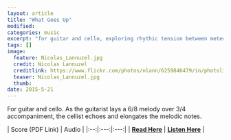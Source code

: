 ```yaml
---
layout: article
title: "What Goes Up"
modified:
categories: music
excerpt: "for guitar and cello, exploring rhythic tension between meters"
tags: []
image:
  feature: Nicolas_Lannuzel.jpg
  credit: Nicolas Lannuzel
  creditlink: https://www.flickr.com/photos/nlann/6259846479/in/photolist-axamgz-ddh5v6-9fHLzs-qUdQdQ-rcp1DF-qC9drk-oQKnsW-8XFEjk-ebsxQo-gFe4sr-o8TTBC-ppFZNk-ctwq1u-hSTFxU-nxab3K-gp9ybn-avkRF4-aGoMB2-pMJGRD-s18XGJ-s8g9iA-hhQsxn-bCBFFH-f2BLW1-c2zASY-pTs17v-9Hd5Ja-cbjSU1-mbtYeJ-nFTRTz-fmYkUM-ekmsCR-khD2GF-eihMjD-ehzKA3-qAzo14-shsxMr-qmbq1k-gzze73-9jpS2t-bbDAbx-dc5M8f-pgRZU8-qHEBUo-a9gyTq-iZdbCV-odUdJJ-4qWhxS-9tsfwG-qLeC4d
  teaser: Nicolas_Lannuzel.jpg
  thumb:
date: 2015-5-21
---
```


For guitar and cello.  As the guitarist lays a 6/8 melody over 3/4 accompaniment, the cellist echoes and elongates the melodic notes.

| Score (PDF Link) | Audio |
|:--:|:---:|:---:|
| [**Read Here**](https://drive.google.com/file/d/0ByNSDE0eceDFSmJnX0VvdmhJY3M/view?usp=sharing) | [**Listen Here**](https://soundcloud.com/capybarrage-reilly/what-goes-up-performed-by-nick-schott-and-songyi-chun) |
